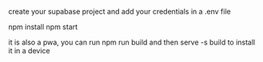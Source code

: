 create your supabase project and add your credentials in a .env file

npm install
npm start

it is also a pwa, you can run npm run build and then serve -s build to install it in a device
